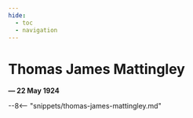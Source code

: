 ```yaml
---
hide:
  - toc
  - navigation 
---
```


# Thomas James Mattingley

**— 22 May 1924**

--8<-- "snippets/thomas-james-mattingley.md"
